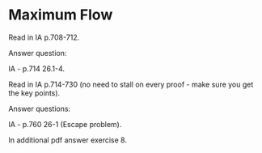 # Maximum Flow

Read in IA p.708-712.

Answer question:

IA - p.714 26.1-4.

Read in IA p.714-730 (no need to stall on every proof - make sure you get the key points).

Answer questions:

IA - p.760 26-1 (Escape problem).

In additional pdf answer exercise 8.
